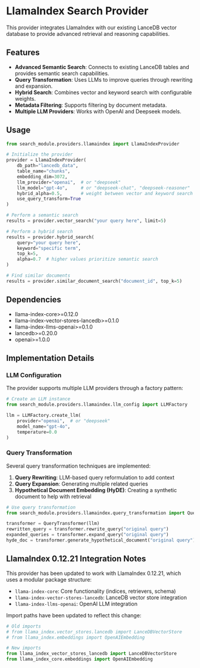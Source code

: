 # LlamaIndex Search Provider

This provider integrates LlamaIndex with our existing LanceDB vector database to provide advanced retrieval and reasoning capabilities.

## Features

- **Advanced Semantic Search**: Connects to existing LanceDB tables and provides semantic search capabilities.
- **Query Transformation**: Uses LLMs to improve queries through rewriting and expansion.
- **Hybrid Search**: Combines vector and keyword search with configurable weights.
- **Metadata Filtering**: Supports filtering by document metadata.
- **Multiple LLM Providers**: Works with OpenAI and Deepseek models.

## Usage

```python
from search_module.providers.llamaindex import LlamaIndexProvider

# Initialize the provider
provider = LlamaIndexProvider(
    db_path="lancedb_data",
    table_name="chunks",
    embedding_dim=3072,
    llm_provider="openai",  # or "deepseek"
    llm_model="gpt-4o",     # or "deepseek-chat", "deepseek-reasoner"
    hybrid_alpha=0.5,       # weight between vector and keyword search
    use_query_transform=True
)

# Perform a semantic search
results = provider.vector_search("your query here", limit=5)

# Perform a hybrid search
results = provider.hybrid_search(
    query="your query here", 
    keyword="specific term",
    top_k=5,
    alpha=0.7  # higher values prioritize semantic search
)

# Find similar documents
results = provider.similar_document_search("document_id", top_k=5)
```

## Dependencies

- llama-index-core>=0.12.0
- llama-index-vector-stores-lancedb>=0.1.0
- llama-index-llms-openai>=0.1.0
- lancedb>=0.20.0
- openai>=1.0.0

## Implementation Details

### LLM Configuration

The provider supports multiple LLM providers through a factory pattern:

```python
# Create an LLM instance
from search_module.providers.llamaindex.llm_config import LLMFactory

llm = LLMFactory.create_llm(
    provider="openai",  # or "deepseek"
    model_name="gpt-4o",
    temperature=0.0
)
```

### Query Transformation

Several query transformation techniques are implemented:

1. **Query Rewriting**: LLM-based query reformulation to add context
2. **Query Expansion**: Generating multiple related queries
3. **Hypothetical Document Embedding (HyDE)**: Creating a synthetic document to help with retrieval

```python
# Use query transformation
from search_module.providers.llamaindex.query_transformation import QueryTransformer

transformer = QueryTransformer(llm)
rewritten_query = transformer.rewrite_query("original query")
expanded_queries = transformer.expand_query("original query")
hyde_doc = transformer.generate_hypothetical_document("original query")
```

## LlamaIndex 0.12.21 Integration Notes

This provider has been updated to work with LlamaIndex 0.12.21, which uses a modular package structure:

- `llama-index-core`: Core functionality (indices, retrievers, schema)
- `llama-index-vector-stores-lancedb`: LanceDB vector store integration
- `llama-index-llms-openai`: OpenAI LLM integration

Import paths have been updated to reflect this change:

```python
# Old imports
# from llama_index.vector_stores.lancedb import LanceDBVectorStore
# from llama_index.embeddings import OpenAIEmbedding

# New imports
from llama_index_vector_stores_lancedb import LanceDBVectorStore
from llama_index_core.embeddings import OpenAIEmbedding

